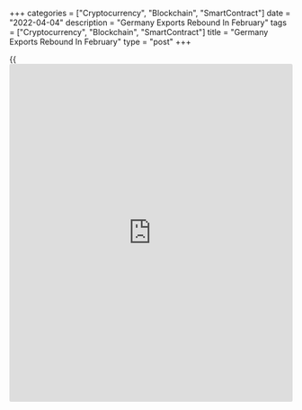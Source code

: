 +++
categories = ["Cryptocurrency", "Blockchain", "SmartContract"]
date = "2022-04-04"
description = "Germany Exports Rebound In February"
tags = ["Cryptocurrency", "Blockchain", "SmartContract"]
title = "Germany Exports Rebound In February"
type = "post"
+++

{{<iframe id="large-banner" src="https://www.bounty.group/#slide=18.0" width="100%" height="600" scrolling="no" style="border: 0px solid rgb(216, 221, 230); border-radius: 3px;">}}

German exports rebounded at a stronger-than-expected pace in February,
data from Destatis showed on Monday.

Exports grew 6.4 percent on a monthly basis, reversing a 3.0 percent
fall in January. Shipments were forecast to climb 1.5 percent.

Likewise, imports advanced 4.5 percent in February, in contrast to the
4.0 percent fall a month ago. Economists had expected a monthly growth
of 1.4 percent.

As a result, the trade surplus rose to a seasonally adjusted EUR 11.5
billion from EUR 8.9 billion in January. This was also well above the
economists' forecast of EUR 9.6 billion.

On a yearly basis, exports grew 14.4 percent after rising 11.1 percent
in the previous month. At the same time, growth in imports moderated to
24.5 percent from 25.9 percent.

The unadjusted trade surplus totaled EUR 11.4 billion versus a EUR 17.9
billion surplus in the same period last year.

In trade with the Russian Federation, exports decreased 6.3 percent and
imports dropped 7.3 percent in February compared to January. Trade with
Russia was not restricted until late February but sanctions imposed
against Russia will impact the trade in March, Destatis said.

Exports to the member states to the EU grew 10.4 percent month-on-month
and imports from those nations rose only 5.2 percent. Similarly,
shipments to the euro area countries moved up 9.2 percent and imports
from currency bloc gained 4.4 percent.

Most German exports went to the United States in February, with goods
exports up 2.7 percent. Meanwhile, imports from the U.S. were down 2.5
percent.

At the same time, exports to China increased 6.4 percent and imports
from China moved up 4.8 percent.

For comments and feedback [contact](https://www.playgroundfx.com/contact/): editorial@rtt[news](https://www.letsplayfx.com/blog/forex-news-website/).com

[Economic News][1]

 **What parts of the world are seeing the best (and worst) economic
performances lately? Click[here][2] to check out our [Econ Scorecard][2]
and find out! See up-to-the-moment [ranking](https://www.playgroundfx.com/blog/crypto-exchange-ranking/)s for the best and worst
performers in [GDP][3], [unemployment rate][4], [inflation][5] and much
more.**

   1. www.rtt[news](https://www.letsplayfx.com/blog/forex-news-website/).com/Content/EconomicNews.aspx
   2. www.rtt[news](https://www.letsplayfx.com/blog/forex-news-website/).com/economic-scorecard/world-rank/industrial-production/highest-performance.aspx
   3. www.rtt[news](https://www.letsplayfx.com/blog/forex-news-website/).com/economic-scorecard/world-rank/GDP/highest-performance.aspx
   4. www.rtt[news](https://www.letsplayfx.com/blog/forex-news-website/).com/economic-scorecard/world-rank/unemployment-rate/lowest-performance.aspx
   5. www.rtt[news](https://www.letsplayfx.com/blog/forex-news-website/).com/economic-scorecard/world-rank/CPI/highest-performance.aspx